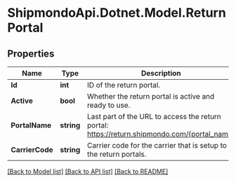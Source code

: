 # ShipmondoApi.Dotnet.Model.ReturnPortal

## Properties

Name | Type | Description | Notes
------------ | ------------- | ------------- | -------------
**Id** | **int** | ID of the return portal. | [optional] 
**Active** | **bool** | Whether the return portal is active and ready to use. | [optional] 
**PortalName** | **string** | Last part of the URL to access the return portal: https://return.shipmondo.com/{portal_name} | [optional] 
**CarrierCode** | **string** | Carrier code for the carrier that is setup to the return portals. | [optional] 

[[Back to Model list]](../README.md#documentation-for-models) [[Back to API list]](../README.md#documentation-for-api-endpoints) [[Back to README]](../README.md)

